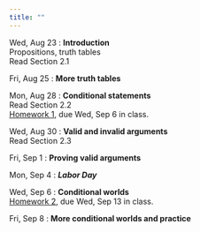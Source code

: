 ```yaml
---
title: ""
---
```


Wed, Aug 23
: **Introduction**  
  Propositions, truth tables  
  Read Section 2.1

Fri, Aug 25
: **More truth tables**  

Mon, Aug 28
: **Conditional statements**  
  Read Section 2.2  
  [Homework 1](homework/hw1.pdf), due Wed, Sep 6 in class.
  
Wed, Aug 30
: **Valid and invalid arguments**  
  Read Section 2.3
  
Fri, Sep 1
: **Proving valid arguments**  

Mon, Sep 4
: **<i>Labor Day</i>**

Wed, Sep 6
: **Conditional worlds**  
  [Homework 2](homework/hw2.pdf), due Wed, Sep 13 in class.

Fri, Sep 8
: **More conditional worlds and practice**  
